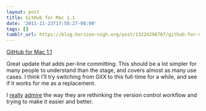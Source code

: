 ```yaml
---
layout: post
title: GitHub for Mac 1.1
date: '2011-11-23T17:58:27-08:00'
tags: []
tumblr_url: https://blog.horizon-nigh.org/post/13224298707/github-for-mac-11
---
```

[GitHub for Mac 1.1](https://github.com/blog/988-github-for-mac-1-1)  

Great update that adds per-line committing. This should be a lot simpler for many people to understand than the stage, and covers almost as many use cases. I think I’ll try switching from GitX to this full-time for a while, and see if it works for me as a replacement.

I [really](/2011/06/22/github-for-mac-launched.html) [admire](/2011/06/29/designing-github-for-mac.html) the way they are rethinking the version control workflow and trying to make it easier and better.

